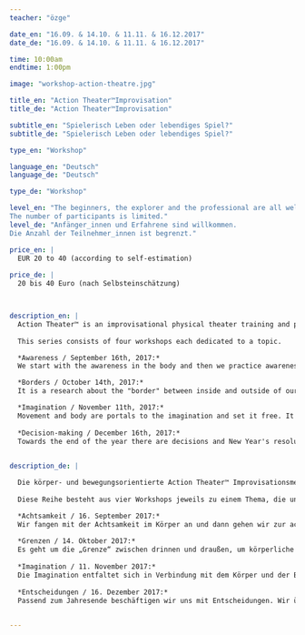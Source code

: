 ```yaml
---
teacher: "özge"

date_en: "16.09. & 14.10. & 11.11. & 16.12.2017"
date_de: "16.09. & 14.10. & 11.11. & 16.12.2017"

time: 10:00am
endtime: 1:00pm

image: "workshop-action-theatre.jpg"

title_en: "Action Theater™Improvisation"
title_de: "Action Theater™Improvisation"

subtitle_en: "Spielerisch Leben oder lebendiges Spiel?"
subtitle_de: "Spielerisch Leben oder lebendiges Spiel?"

type_en: "Workshop"

language_en: "Deutsch"
language_de: "Deutsch"

type_de: "Workshop"

level_en: "The beginners, the explorer and the professional are all welcome.    
The number of participants is limited."
level_de: "Anfänger_innen und Erfahrene sind willkommen.    
Die Anzahl der Teilnehmer_innen ist begrenzt."

price_en: |
  EUR 20 to 40 (according to self-estimation)
  
price_de: |
  20 bis 40 Euro (nach Selbsteinschätzung)



description_en: |
  Action Theater™ is an improvisational physical theater training and performance method. It addresses perception, awareness and the process of change. It integrates body and mind and promotes spontaneous and conscious expression. We follow the changing contents of our inner and outer awareness and respond to it through movement, vocalization, and speech. Fundamental to the practice of Action Theater™  to achieve more presence on stage and in life.  
  
  This series consists of four workshops each dedicated to a topic.   

  *Awareness / September 16th, 2017:*     
  We start with the awareness in the body and then we practice awareness in action in the space in contact with the others.  

  *Borders / October 14th, 2017:*     
  It is a research about the "border" between inside and outside of our body, reflection on the physical and social boundaries.  

  *Imagination / November 11th, 2017:*      
  Movement and body are portals to the imagination and set it free. It is all about being then being “creative”. 
  
  *Decision-making / December 16th, 2017:*      
  Towards the end of the year there are decisions and New Year's resolutions to make. We practice letting go (of the past) and committing joyfully to what is to come with new energy. 

  
description_de: |

  Die körper- und bewegungsorientierte Action Theater™ Improvisationsmethode arbeitet mit Wahrnehmung, Bewusstsein und dessen Veränderungsprozesse. Sie integriert Körper und Geist und fördert den spontanen und bewussten Ausdruck. Wir folgen den wechselnden Inhalten unserer inneren und äußeren Wahrnehmung und antworten auf sie durch körperliche, stimmliche und/oder sprachliche Handlungen (actions). Ein Ziel dieser Methode ist mehr Präsenz auf der Bühne und im Leben zu erreichen.  
  
  Diese Reihe besteht aus vier Workshops jeweils zu einem Thema, die unabhängig voneinander besucht werden können. 

  *Achtsamkeit / 16. September 2017:*       
  Wir fangen mit der Achtsamkeit im Körper an und dann gehen wir zur achtsamen Handlung im Raum in Kontakt mit den anderen.  
  
  *Grenzen / 14. Oktober 2017:*          
  Es geht um die „Grenze“ zwischen drinnen und draußen, um körperliche und gesellschaftliche Grenzen.  
  
  *Imagination / 11. November 2017:*       
  Die Imagination entfaltet sich in Verbindung mit dem Körper und der Bewegung. Es ist leichter und einfach zu „sein“ als „kreativ“ zu sein.  
  
  *Entscheidungen / 16. Dezember 2017:*       
  Passend zum Jahresende beschäftigen wir uns mit Entscheidungen. Wir üben uns im Loslassen und in Entschlossenheit, um uns mit Freude und Energie auf das kommende Jahr einzulassen, indem wir in Gelassenheit das Vergangene verabschieden.

  
---
```



